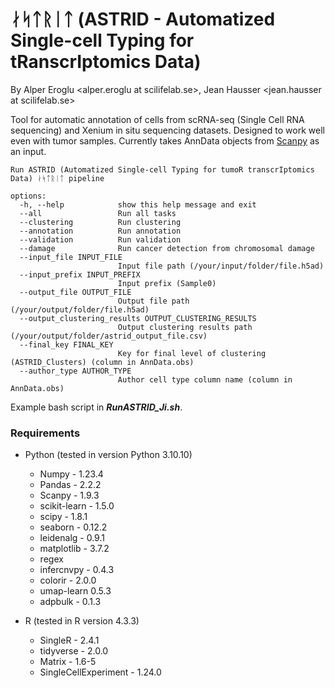 # ᛅᛋᛏᚱᛁᛏ (ASTRID - Automatized Single-cell Typing for tRanscrIptomics Data)

By Alper Eroglu <alper.eroglu at scilifelab.se>, Jean Hausser <jean.hausser at scilifelab.se>

Tool for automatic annotation of cells from scRNA-seq (Single Cell RNA sequencing) and Xenium in situ sequencing datasets.
Designed to work well even with tumor samples. 
Currently takes AnnData objects from [Scanpy](https://scanpy.readthedocs.io/en/stable/) as an input.

```
Run ASTRID (Automatized Single-cell Typing for tumoR transcrIptomics Data) ᛅᛋᛏᚱᛁᛏ pipeline

options:
  -h, --help            show this help message and exit
  --all                 Run all tasks
  --clustering          Run clustering
  --annotation          Run annotation
  --validation          Run validation
  --damage              Run cancer detection from chromosomal damage
  --input_file INPUT_FILE
                        Input file path (/your/input/folder/file.h5ad)
  --input_prefix INPUT_PREFIX
                        Input prefix (Sample0)
  --output_file OUTPUT_FILE
                        Output file path (/your/output/folder/file.h5ad)
  --output_clustering_results OUTPUT_CLUSTERING_RESULTS
                        Output clustering results path (/your/output/folder/astrid_output_file.csv)
  --final_key FINAL_KEY
                        Key for final level of clustering (ASTRID_Clusters) (column in AnnData.obs) 
  --author_type AUTHOR_TYPE
                        Author cell type column name (column in AnnData.obs)

```

Example bash script in ***RunASTRID_Ji.sh***.

### **Requirements**

* Python (tested in version Python 3.10.10)
  * Numpy - 1.23.4
  * Pandas - 2.2.2
  * Scanpy - 1.9.3
  * scikit-learn - 1.5.0
  * scipy - 1.8.1
  * seaborn - 0.12.2
  * leidenalg - 0.9.1
  * matplotlib - 3.7.2
  * regex
  * infercnvpy - 0.4.3
  * colorir - 2.0.0
  * umap-learn 0.5.3
  * adpbulk - 0.1.3    

* R (tested in R version 4.3.3)
  * SingleR - 2.4.1
  * tidyverse - 2.0.0
  * Matrix - 1.6-5
  * SingleCellExperiment - 1.24.0

